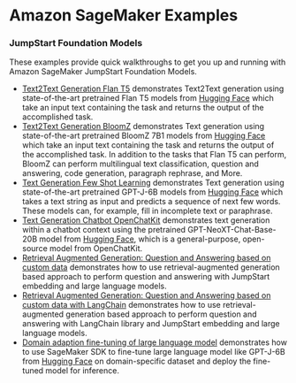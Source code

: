 # Amazon SageMaker Examples

### JumpStart Foundation Models

These examples provide quick walkthroughs to get you up and running with Amazon SageMaker JumpStart Foundation Models.

- [Text2Text Generation Flan T5](text2text-generation-flan-t5.ipynb) demonstrates Text2Text generation using state-of-the-art pretrained Flan T5 models from [Hugging Face](https://huggingface.co/docs/transformers/model_doc/flan-t5) which take an input text containing the task and returns the output of the accomplished task. 
- [Text2Text Generation BloomZ](text2text-generation-bloomz.ipynb) demonstrates Text generation using state-of-the-art pretrained BloomZ 7B1 models from [Hugging Face](https://huggingface.co/bigscience/bloomz-7b1) which take an input text containing the task and returns the output of the accomplished task. In addition to the tasks that Flan T5 can perform, BloomZ can perform multilingual text classification, question and answering, code generation, paragraph rephrase, and More.
- [Text Generation Few Shot Learning](text-generation-few-shot-learning.ipynb) demonstrates Text generation using state-of-the-art pretrained GPT-J-6B models from [Hugging Face](https://huggingface.co/EleutherAI/gpt-j-6B) which takes a text string as input and predicts a sequence of next few words. These models can, for example, fill in incomplete text or paraphrase.
- [Text Generation Chatbot OpenChatKit](text-generation-chatbot-openchatkit.ipynb) demonstrates text generation within a chatbot context using the pretrained GPT-NeoXT-Chat-Base-20B model from [Hugging Face](https://huggingface.co/togethercomputer/GPT-NeoXT-Chat-Base-20B), which is a general-purpose, open-source model from OpenChatKit.
- [Retrieval Augmented Generation: Question and Answering based on custom data](question_answering_retrieval_augmented_generation_jumpstart/question_answering_jumpstart_knn.ipynb) demonstrates how to use retrieval-augmented generation based approach to perform question and answering with JumpStart embedding and large language models.
- [Retrieval Augmented Generation: Question and Answering based on custom data with LangChain](question_answering_retrieval_augmented_generation_jumpstart/question_answering_langchain_jumpstart.ipynb) demonstrates how to use retrieval-augmented generation based approach to perform question and answering with LangChain library and JumpStart embedding and large language models.
- [Domain adaption fine-tuning of large language model](domain-adaption-finetuning-gpt-j-6b.ipynb) demonstrates how to use SageMaker SDK to fine-tune large language model like GPT-J-6B from [Hugging Face](https://huggingface.co/EleutherAI/gpt-j-6b) on domain-specific dataset and deploy the fine-tuned model for inference.
